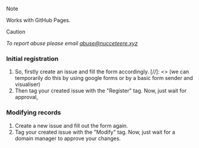 > [!NOTE]
> Works with GitHub Pages.

> [!CAUTION]
> *To report abuse please email abuse@nucceteere.xyz*
### Initial registration
1. So, firstly create an issue and fill the form accordingly. [//]: <> (we can temporarily do this by using google forms or by a basic form sender and visualiser)
2. Then tag your created issue with the "Register" tag.
Now, just wait for approval,
### Modifying records
1. Create a new issue and fill out the form again.
2. Tag your created issue with the "Modify" tag.
Now, just wait for a domain manager to approve your changes.


